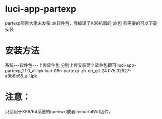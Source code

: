 # luci-app-partexp

partexp项目大佬未发布ipk软件包，我编译了X86机器的ipk包 有需要的可以下载安装 

# 安装方法
系统---软件包---上传软件包 分别上传安装两个软件包即可
luci-app-partexp_1.1.0_all.ipk
luci-i18n-partexp-zh-cn_git-24.075.32827-a9b6b65_all.ipk

# 注意：
只适用于X86/64系统的openwrt或者ImmortalWrt固件。





